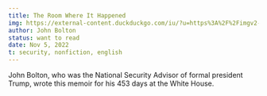 ```yaml
---
title: The Room Where It Happened
img: https://external-content.duckduckgo.com/iu/?u=https%3A%2F%2Fimgv2-2-f.scribdassets.com%2Fimg%2Fword_document%2F466169582%2Foriginal%2F3a160fb884%2F1601155591%3Fv%3D1&f=1&nofb=1&ipt=8a19e75e077a5760bc6858ec2c4c06eb46289bcab8596756eab623174ba332fa&ipo=images
author: John Bolton
status: want to read
date: Nov 5, 2022
t: security, nonfiction, english
---
```


John Bolton, who was the National Security Advisor of formal president Trump, wrote this memoir for his 453 days at the White House. 